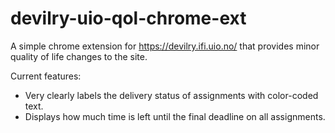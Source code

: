# devilry-uio-qol-chrome-ext
A simple chrome extension for https://devilry.ifi.uio.no/ that provides minor quality of life changes to the site.

Current features:
- Very clearly labels the delivery status of assignments with color-coded text.
- Displays how much time is left until the final deadline on all assignments.
